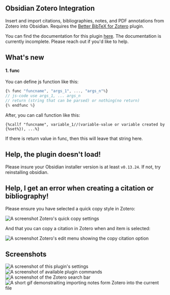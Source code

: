 ## Obsidian Zotero Integration

Insert and import citations, bibliographies, notes, and PDF annotations from Zotero into Obsidian. Requires the [Better BibTeX for Zotero](https://retorque.re/zotero-better-bibtex/installation/) plugin.

You can find the documentation for this plugin [here](https://github.com/mgmeyers/obsidian-zotero-integration/blob/main/docs/README.md). The documentation is currently incomplete. Please reach out if you'd like to help.

## What's new
#### 1. func

You can define js function like this:
```js
{% func "funcname", "args_1", ..., "args_n"%}
// js-code use args_1, ... args_n
// return (string that can be parsed) or nothing(no return)
{% endfunc %}
```

After, you can call function like this:
```
{%callf "funcname", variable_1//(variable-value or variable created by {%set%}), ...%}
```
If there is return value in func, then this will leave that string here.



## Help, the plugin doesn't load!

Please insure your Obsidian installer version is at least `v0.13.24`. If not, try reinstalling obsidian.

## Help, I get an error when creating a citation or bibliography!

Please ensure you have selected a quick copy style in Zotero:

<img src="https://raw.githubusercontent.com/mgmeyers/obsidian-zotero-integration/main/screenshots/04.png" alt="A screenshot Zotero's quick copy settings">

And that you can copy a citation in Zotero when and item is selected:

<img src="https://raw.githubusercontent.com/mgmeyers/obsidian-zotero-integration/main/screenshots/05.png" alt="A screenshot Zotero's edit menu showing the copy citation option">


## Screenshots

<img src="https://raw.githubusercontent.com/mgmeyers/obsidian-zotero-integration/main/screenshots/01.png" alt="A screenshot of this plugin's settings">

<img src="https://raw.githubusercontent.com/mgmeyers/obsidian-zotero-integration/main/screenshots/02.png" alt="A screenshot of available plugin commands">

<img src="https://raw.githubusercontent.com/mgmeyers/obsidian-zotero-integration/main/screenshots/03.png" alt="A screenshot of the Zotero search bar">

<img src="https://raw.githubusercontent.com/mgmeyers/obsidian-zotero-integration/main/screenshots/demo.gif" alt="A short gif demonstraiting importing notes form Zotero into the current file">
